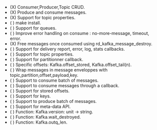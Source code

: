  - (X) Consumer,Producer,Topic CRUD.
 - (X) Produce and consume messages.
 - (X) Support for topic properties.
 - ( ) make install.
 - ( ) Support for queues.
 - ( ) Improve error handling on consume : no-more-message, timeout, error.
 - (X) Free messages once consumed using rd_kafka_message_destroy.
 - ( ) Support for delivery report, error, log, stats callbacks.
 - ( ) Support for topic properties.
 - ( ) Support for partitionner callback.
 - ( ) Specific offsets: Kafka.offset_stored, Kafka.offset_tail(n).
 - ( ) Wrap messages in message enveloppes with topic,partition,offset,payload,key.
 - ( ) Support to consume batch of messages.
 - ( ) Support to consume messages through a callback.
 - ( ) Support for stored offsets.
 - ( ) Support for keys.
 - ( ) Support to produce batch of messages.
 - ( ) Support for meta-data API.
 - ( ) Function: Kafka.version: unit -> string.
 - ( ) Function: Kafka.wait_destroyed.
 - ( ) Function: Kafka.outq_len.
